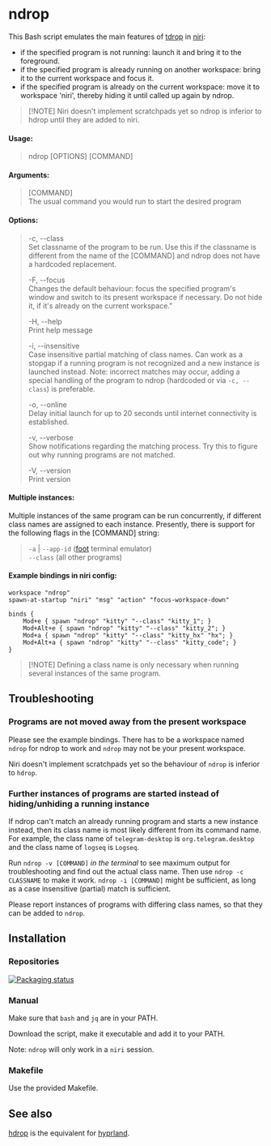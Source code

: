 # ndrop

This Bash script emulates the main features of [tdrop](https://github.com/noctuid/tdrop) in [niri](https://github.com/YaLTeR/niri):

- if the specified program is not running: launch it and bring it to the foreground.
- if the specified program is already running on another workspace: bring it to the current workspace and focus it.
- if the specified program is already on the current workspace: move it to workspace 'niri', thereby hiding it until called up again by ndrop.

> \[!NOTE]
> Niri doesn't implement scratchpads yet so ndrop is inferior to hdrop until they are added to niri.

#### Usage:

> ndrop [OPTIONS] [COMMAND]

#### Arguments:

> [COMMAND]  
> The usual command you would run to start the desired program

#### Options:

> -c, --class  
> Set classname of the program to be run. Use this if the classname is different from the name of the [COMMAND] and ndrop does not have a hardcoded replacement.
>
> -F, --focus  
> Changes the default behaviour: focus the specified program's window and switch to its present workspace if necessary. Do not hide it, if it's already on the current workspace."
>
> -H, --help  
> Print help message
>
> -i, --insensitive  
> Case insensitive partial matching of class names. Can work as a stopgap if a running program is not recognized and a new instance is launched instead. Note: incorrect matches may occur, adding a special handling of the program to ndrop (hardcoded or via `-c, --class`) is preferable.
>
> -o, --online  
> Delay initial launch for up to 20 seconds until internet connectivity is established.
>
> -v, --verbose  
> Show notifications regarding the matching process. Try this to figure out why running programs are not matched.
>
> -V, --version  
> Print version

#### Multiple instances:

Multiple instances of the same program can be run concurrently, if different class names are assigned to each instance. Presently, there is support for the following flags in the [COMMAND] string:

> `-a` | `--app-id` ([foot](https://codeberg.org/dnkl/foot/) terminal emulator)  
> `--class` (all other programs)

#### Example bindings in niri config:

```kdl
workspace "ndrop"
spawn-at-startup "niri" "msg" "action" "focus-workspace-down"

binds {
    Mod+e { spawn "ndrop" "kitty" "--class" "kitty_1"; }
    Mod+Alt+e { spawn "ndrop" "kitty" "--class" "kitty_2"; }
    Mod+a { spawn "ndrop" "kitty" "--class" "kitty_hx" "hx"; }
    Mod+Alt+a { spawn "ndrop" "kitty" "--class" "kitty_code"; }
}
```

> \[!NOTE] 
> Defining a class name is only necessary when running several instances of the same program.

## Troubleshooting

### Programs are not moved away from the present workspace

Please see the example bindings. There has to be a workspace named `ndrop` for ndrop to work and `ndrop` may not be your present workspace.

Niri doesn't implement scratchpads yet so the behaviour of `ndrop` is inferior to `hdrop`.

### Further instances of programs are started instead of hiding/unhiding a running instance

If ndrop can't match an already running program and starts a new instance instead, then its class name is most likely different from its command name. For example, the class name of `telegram-desktop` is `org.telegram.desktop` and the class name of `logseq` is `Logseq`.

Run `ndrop -v [COMMAND]` _in the terminal_ to see maximum output for troubleshooting and find out the actual class name. Then use `ndrop -c CLASSNAME` to make it work. `ndrop -i [COMMAND]` might be sufficient, as long as a case insensitive (partial) match is sufficient.

Please report instances of programs with differing class names, so that they can be added to `ndrop`.

## Installation

### Repositories

[![Packaging status](https://repology.org/badge/vertical-allrepos/ndrop.svg)](https://repology.org/project/ndrop/versions)

### Manual

Make sure that `bash` and `jq` are in your PATH.

Download the script, make it executable and add it to your PATH.

Note: `ndrop` will only work in a `niri` session.  

### Makefile

Use the provided Makefile.

## See also

[hdrop](https://github.com/schweber/hdrop) is the equivalent for [hyprland](https://github.com/hyprwm/hyprland).
